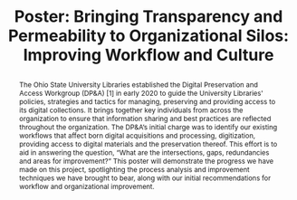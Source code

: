 ---
abstract: The Ohio State University Libraries established the Digital Preservation
  and Access Workgroup (DP&A) [1] in early 2020 to guide the University Libraries'
  policies, strategies and tactics for managing, preserving and providing access to
  its digital collections. It brings together key individuals from across the organization
  to ensure that information sharing and best practices are reflected throughout the
  organization. The DP&A’s initial charge was to identify our existing workflows that
  affect born digital acquisitions and processing, digitization, providing access
  to digital materials and the preservation thereof. This effort is to aid in answering
  the question, “What are the intersections, gaps, redundancies and areas for improvement?”
  This poster will demonstrate the progress we have made on this project, spotlighting
  the process analysis and improvement techniques we have brought to bear, along with
  our initial recommendations for workflow and organizational improvement.
creators:
- Daniel Noonan
date: null
document_url: https://az659834.vo.msecnd.net/eventsairwesteuprod/production-inconference-public/45c2d9bd33274267b825c95874852297
grand_parent: iPRES
institutions:
- The Ohio State University
keywords:
- digital preservation
- prioritization
- process improvement
landing_page_url: null
language: eng
layout: publication
license: CC-BY 4.0 International
notes_url: null
parent: iPRES 2022
publication_type: poster
size: null
slides_url: null
source_name: iPRES
stream_url: null
title: "Poster: Bringing Transparency and Permeability to Organizational Silos: Improving
  Workflow and Culture\r\n"
year: 2022
---